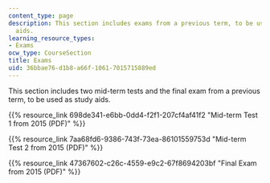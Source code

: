 ```yaml
---
content_type: page
description: This section includes exams from a previous term, to be used as study
  aids.
learning_resource_types:
- Exams
ocw_type: CourseSection
title: Exams
uid: 36bbae76-d1b8-a66f-1061-7015715889ed
---
```


This section includes two mid-term tests and the final exam from a previous term, to be used as study aids.

{{% resource_link 698de341-e6bb-0dd4-f2f1-207cf4af41f2 "Mid-term Test 1 from 2015 (PDF)" %}}

{{% resource_link 7aa68fd6-9386-743f-73ea-86101559753d "Mid-term Test 2 from 2015 (PDF)" %}}

{{% resource_link 47367602-c26c-4559-e9c2-67f8694203bf "Final Exam from 2015 (PDF)" %}}